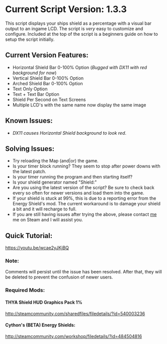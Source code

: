 # Current Script Version: 1.3.3
This script displays your ships shield as a percentage with a visual bar output to an ingame LCD. The script is _very_ easy to customize and configure. Included at the top of the script is a beginners guide on how to setup the script initially.

## Current Version Features: 
 * Horizontal Shield Bar 0-100% Option (_Bugged with DX11 with red background for now_) 
 * Vertical Shield Bar 0-100% Option 
 * Arched Shield Bar 0-100% Option 
 * Text Only Option 
 * Text + Text Bar Option 
 * Shield Per Second on Text Screens 
 * Multiple LCD's with the same name now display the same image 


## Known Issues: 
 * *DX11 causes Horizontal Shield background to look red*. 


## Solving Issues:
* Try reloading the Map (and|or) the game.
* Is your timer block running? They seem to stop after power downs with the latest patch.
* Is your timer running the program and then starting itself?
* Is your shield generator named "Shield:"
* Are you using the latest version of the script? Be sure to check back every so often for newer versions and load them into the game.
* If your shield is stuck at 99%, this is due to a reporting error from the Energy Shield's mod. The current workaround is to damage your shield a bit and it will recharge to full.
* If you are still having issues after trying the above, please contact [me](http://steamcommunity.com/id/Perdurable) me on Steam and I will assist you.

## Quick Tutorial: 
<https://youtu.be/wcae2yJKjBQ>


### Note:
Comments will persist until the issue has been resolved. After that, they will be deleted to prevent the confusion of newer users.

### Required Mods: 

#### THYA Shield HUD Graphics Pack 1% 
<http://steamcommunity.com/sharedfiles/filedetails/?id=540003236>

#### Cython's (BETA) Energy Shields: 
<http://steamcommunity.com/workshop/filedetails/?id=484504816>
